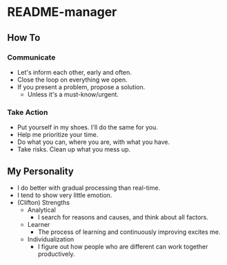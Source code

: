 # README-manager

## How To

### Communicate

* Let's inform each other, early and often.
* Close the loop on everything we open.
* If you present a problem, propose a solution.
  * Unless it's a must-know/urgent.

### Take Action

* Put yourself in my shoes. I'll do the same for you.
* Help me prioritize your time.
* Do what you can, where you are, with what you have.
* Take risks. Clean up what you mess up.

## My Personality

* I do better with gradual processing than real-time.
* I tend to show very little emotion.
* (Clifton) Strengths
  * Analytical
    * I search for reasons and causes, and think about all factors.
  * Learner
    * The process of learning and continuously improving excites me.
  * Individualization
    * I figure out how people who are different can work together productively.

